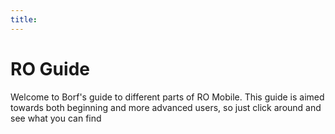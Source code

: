 ```yaml
---
title: 
---
```

# RO Guide

Welcome to Borf's guide to different parts of RO Mobile. This guide is aimed towards both beginning and more advanced users, so just click around and see what you can find